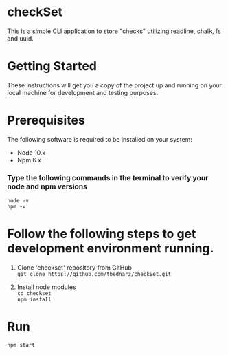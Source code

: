 # checkSet

This is a simple CLI application to store "checks" utilizing readline, chalk, fs and uuid.

# Getting Started
These instructions will get you a copy of the project up and running on your local machine for development and testing purposes.

# Prerequisites
The following software is required to be installed on your system:

* Node 10.x
* Npm 6.x
### Type the following commands in the terminal to verify your node and npm versions

```
node -v
npm -v
```
# Follow the following steps to get development environment running.

1. Clone 'checkset' repository from GitHub  
```git clone https://github.com/tbednarz/checkSet.git```

2. Install node modules</br>
```cd checkset ``` <br/>
``` npm install  ```

# Run
```npm start```
